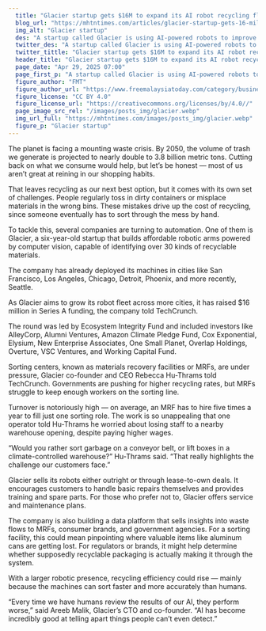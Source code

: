 ```yaml
---
  title: "Glacier startup gets $16M to expand its AI robot recycling fleet"
  blog_url: "https://mhtntimes.com/articles/glacier-startup-gets-16-million-to-expand-robot-recycling-fleet"
  img_alt: "Glacier startup"
  des: "A startup called Glacier is using AI-powered robots to improve recycling efficiency by automating sorting in waste facilities, helping reduce labor issues and boost recycling rates."
  twitter_des: "A startup called Glacier is using AI-powered robots to improve recycling efficiency by automating sorting in waste facilities, helping reduce labor issues and boost recycling rates."
  twitter_tittle: "Glacier startup gets $16M to expand its AI robot recycling fleet"
  header_title: "Glacier startup gets $16M to expand its AI robot recycling fleet"
  page_date: "Apr 29, 2025 07:00"
  page_first_p: "A startup called Glacier is using AI-powered robots to improve recycling efficiency by automating sorting in waste facilities, helping reduce labor issues and boost recycling rates."
  figure_author: "FMT"
  figure_author_url: "https://www.freemalaysiatoday.com/category/business/2024/12/05/openai-chief-believes-musk-will-not-abuse-government-power/"
  figure_license: "CC BY 4.0"
  figure_license_url: "https://creativecommons.org/licenses/by/4.0//"
  page_image_src_rel: "/images/posts_img/glacier.webp"
  img_url_full: "https://mhtntimes.com/images/posts_img/glacier.webp"
  figure_p: "Glacier startup"
---
```


The planet is facing a mounting waste crisis. By 2050, the volume of trash we generate is projected to nearly double to 3.8 billion metric tons. Cutting back on what we consume would help, but let’s be honest — most of us aren’t great at reining in our shopping habits.

That leaves recycling as our next best option, but it comes with its own set of challenges. People regularly toss in dirty containers or misplace materials in the wrong bins. These mistakes drive up the cost of recycling, since someone eventually has to sort through the mess by hand.

To tackle this, several companies are turning to automation. One of them is Glacier, a six-year-old startup that builds affordable robotic arms powered by computer vision, capable of identifying over 30 kinds of recyclable materials.

The company has already deployed its machines in cities like San Francisco, Los Angeles, Chicago, Detroit, Phoenix, and more recently, Seattle.

As Glacier aims to grow its robot fleet across more cities, it has raised $16 million in Series A funding, the company told TechCrunch.

The round was led by Ecosystem Integrity Fund and included investors like AlleyCorp, Alumni Ventures, Amazon Climate Pledge Fund, Cox Exponential, Elysium, New Enterprise Associates, One Small Planet, Overlap Holdings, Overture, VSC Ventures, and Working Capital Fund.

Sorting centers, known as materials recovery facilities or MRFs, are under pressure, Glacier co-founder and CEO Rebecca Hu-Thrams told TechCrunch. Governments are pushing for higher recycling rates, but MRFs struggle to keep enough workers on the sorting line.

Turnover is notoriously high — on average, an MRF has to hire five times a year to fill just one sorting role. The work is so unappealing that one operator told Hu-Thrams he worried about losing staff to a nearby warehouse opening, despite paying higher wages.

“Would you rather sort garbage on a conveyor belt, or lift boxes in a climate-controlled warehouse?” Hu-Thrams said. “That really highlights the challenge our customers face.”

Glacier sells its robots either outright or through lease-to-own deals. It encourages customers to handle basic repairs themselves and provides training and spare parts. For those who prefer not to, Glacier offers service and maintenance plans.

The company is also building a data platform that sells insights into waste flows to MRFs, consumer brands, and government agencies. For a sorting facility, this could mean pinpointing where valuable items like aluminum cans are getting lost. For regulators or brands, it might help determine whether supposedly recyclable packaging is actually making it through the system.

With a larger robotic presence, recycling efficiency could rise — mainly because the machines can sort faster and more accurately than humans.

“Every time we have humans review the results of our AI, they perform worse,” said Areeb Malik, Glacier’s CTO and co-founder. “AI has become incredibly good at telling apart things people can’t even detect.”
